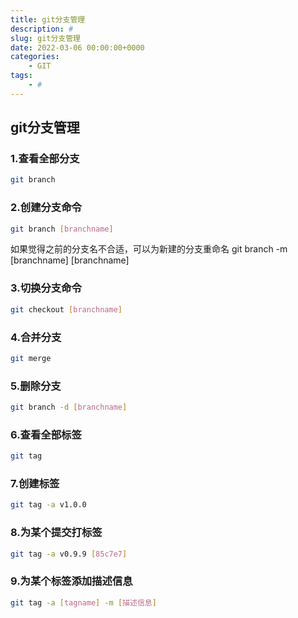 ```yaml
---
title: git分支管理
description: #
slug: git分支管理
date: 2022-03-06 00:00:00+0000
categories:
    - GIT
tags:
    - #
---
```


## git分支管理

### 1.查看全部分支

```bash
git branch
```

### 2.创建分支命令

```bash
git branch [branchname]
```

如果觉得之前的分支名不合适，可以为新建的分支重命名 git branch -m [branchname] [branchname]

### 3.切换分支命令

```bash
git checkout [branchname]
```

### 4.合并分支

```bash
git merge
```

### 5.删除分支

```bash
git branch -d [branchname]
```

### 6.查看全部标签

```bash
git tag
```

### 7.创建标签

```bash
git tag -a v1.0.0
```

### 8.为某个提交打标签

```bash
git tag -a v0.9.9 [85c7e7]
```

### 9.为某个标签添加描述信息

```bash
git tag -a [tagname] -m [描述信息]
```

